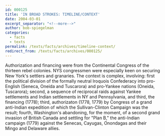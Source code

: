 ```yaml
---
id: 000125
title: 'IN BROAD STROKES: TIMELINE/CONTEXT'
date: 2004-03-01
excerpt_separator: "<!--more-->"
author: bob-spiegelman
categories:
  - facts
  - texts
permalink: /texts/facts/archives/timeline-context/
redirect_from: /texts/facts/archives/000125/
---
```


Authorization and financing were from the Continental Congress of the thirteen rebel colonies. NYS congressmen were especially keen on securing New York's settlers and granaries. The context is complex, involving: first the political division of the formally neutral Iroquois Confederacy into pro-English (Seneca, Oneida and Tuscarora) and pro-Yankee nations (Oneida, Tuscarora); second, a sequence of reciprocal raids against Yankee settlements and Indian settlements in NY and Pennsylvania, and third, the financing (1778); third, authorizaton (1778, 1779) by Congress of a grand anti-Indian expedition of which the Sullivan-Clinton Campaign was the result; fourth, Washington's abandoning, for the moment, of a second grand invasion of British Canada and settling for "Plan B," the anti-Indian campaign (1779) against the Senecas, Cayugas, Onondagas and their Mingo and Delaware allies.
